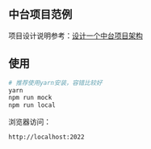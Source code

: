 ## 中台项目范例
项目设计说明参考：[设计一个中台项目架构](https://yewills.github.io/2022/01/13/Infrastructure/)

## 使用

```s
# 推荐使用yarn安装，容错比较好
yarn
npm run mock
npm run local
```

浏览器访问：
```
http://localhost:2022
```




